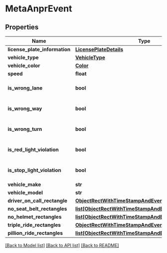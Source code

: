 # MetaAnprEvent

## Properties
Name | Type | Description | Notes
------------ | ------------- | ------------- | -------------
**license_plate_information** | [**LicensePlateDetails**](LicensePlateDetails.md) |  | [optional] 
**vehicle_type** | [**VehicleType**](VehicleType.md) |  | [optional] 
**vehicle_color** | [**Color**](Color.md) |  | [optional] 
**speed** | **float** |  | [optional] 
**is_wrong_lane** | **bool** |  | [optional] [default to False]
**is_wrong_way** | **bool** |  | [optional] [default to False]
**is_wrong_turn** | **bool** |  | [optional] [default to False]
**is_red_light_violation** | **bool** |  | [optional] [default to False]
**is_stop_light_violation** | **bool** |  | [optional] [default to False]
**vehicle_make** | **str** |  | [optional] 
**vehicle_model** | **str** |  | [optional] 
**driver_on_call_rectangle** | [**ObjectRectWithTimeStampAndEventSnapReference**](ObjectRectWithTimeStampAndEventSnapReference.md) |  | [optional] 
**no_seat_belt_rectangles** | [**list[ObjectRectWithTimeStampAndEventSnapReference]**](ObjectRectWithTimeStampAndEventSnapReference.md) |  | [optional] 
**no_helmet_rectangles** | [**list[ObjectRectWithTimeStampAndEventSnapReference]**](ObjectRectWithTimeStampAndEventSnapReference.md) |  | [optional] 
**triple_ride_rectangles** | [**ObjectRectWithTimeStampAndEventSnapReference**](ObjectRectWithTimeStampAndEventSnapReference.md) |  | [optional] 
**pillion_ride_rectangles** | [**list[ObjectRectWithTimeStampAndEventSnapReference]**](ObjectRectWithTimeStampAndEventSnapReference.md) |  | [optional] 

[[Back to Model list]](../README.md#documentation-for-models) [[Back to API list]](../README.md#documentation-for-api-endpoints) [[Back to README]](../README.md)

